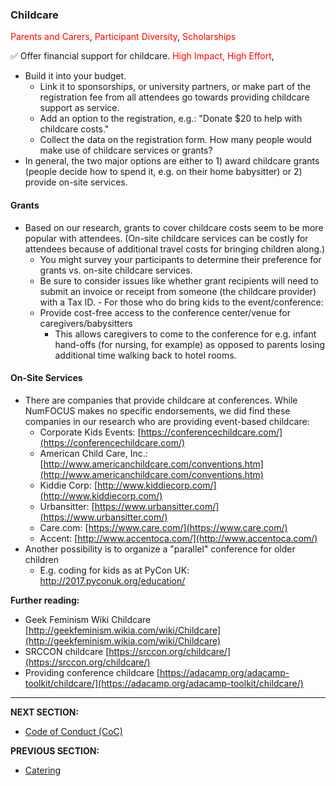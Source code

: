 ### Childcare

<span style="color:red">Parents and Carers</span>, <span style="color:red">Participant Diversity</span>, <span style="color:red">Scholarships</span>

✅ Offer financial support for childcare. <span style="color:red">High Impact, High Effort</span>,
 - Build it into your budget. 
   - Link it to sponsorships, or university partners, or make part of the registration fee from all attendees go towards providing childcare support as service. 
    - Add an option to the registration, e.g.: &quot;Donate $20 to help with childcare costs.&quot;
    - Collect the data on the registration form. How many people would make use of childcare services or grants?
  - In general, the two major options are either to 1) award childcare grants (people decide how to spend it, e.g. on their home babysitter) or 2) provide on-site services.

#### Grants 

   - Based on our research, grants to cover childcare costs seem to be more popular with attendees. (On-site childcare services can be costly for attendees because of additional travel costs for bringing children along.) 
      - You might survey your participants to determine their preference for grants vs. on-site childcare services.
      - Be sure to consider issues like whether grant recipients will need to submit an invoice or receipt from someone (the childcare provider) with a Tax ID.
    - For those who do bring kids to the event/conference:
       - Provide cost-free access to the conference center/venue for caregivers/babysitters
          - This allows caregivers to come to the conference for e.g. infant hand-offs (for nursing, for example) as opposed to parents losing additional time walking back to hotel rooms.
      
#### On-Site Services
 
- There are companies that provide childcare at conferences. While NumFOCUS makes no specific endorsements, we did find these companies in our research who are providing event-based childcare:
    - Corporate Kids Events: [https://conferencechildcare.com/](https://conferencechildcare.com/)
   - American Child Care, Inc.: [http://www.americanchildcare.com/conventions.htm](http://www.americanchildcare.com/conventions.htm)
   - Kiddie Corp: [http://www.kiddiecorp.com/](http://www.kiddiecorp.com/)
    - Urbansitter: [https://www.urbansitter.com/](https://www.urbansitter.com/)
    - Care.com: [https://www.care.com/](https://www.care.com/)
    - Accent: [http://www.accentoca.com/](http://www.accentoca.com/)
- Another possibility is to organize a &quot;parallel&quot; conference for older children
  - E.g. coding for kids as at PyCon UK: http://2017.pyconuk.org/education/

**Further reading:**

- Geek Feminism Wiki Childcare [http://geekfeminism.wikia.com/wiki/Childcare](http://geekfeminism.wikia.com/wiki/Childcare)
- SRCCON childcare [https://srccon.org/childcare/](https://srccon.org/childcare/)
- Providing conference childcare [https://adacamp.org/adacamp-toolkit/childcare/](https://adacamp.org/adacamp-toolkit/childcare/)
---
**NEXT SECTION:**
- [Code of Conduct (CoC)](code-of-conduct.md)

**PREVIOUS SECTION:**
- [Catering](catering.md)
